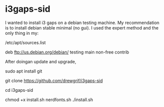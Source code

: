 # i3gaps-sid
I wanted to install i3 gaps on a debian testing machine.
My recommendation is to install debian stable minimal (no gui).
I used the expert method and the only thing in my:

/etc/apt/sources.list 

deb ftp://us.debian.org/debian/ testing main non-free contrib

After doingan update and upgrade,

sudo apt install git

git clone https://github.com/drewgrif/i3gaps-sid

cd i3gaps-sid

chmod +x install.sh nerdfonts.sh
./install.sh
